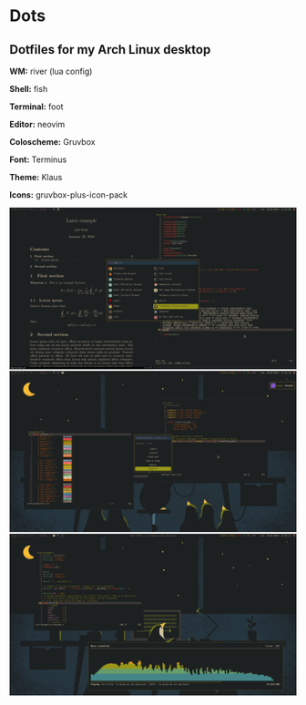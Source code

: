 # Dots
## Dotfiles for my Arch Linux desktop

**WM:** river (lua config)

**Shell:** fish

**Terminal:** foot

**Editor:** neovim

**Coloscheme:** Gruvbox

**Font:** Terminus

**Theme:** Klaus

**Icons:** gruvbox-plus-icon-pack

![Latex and rofi drun menu](./z/img/dots/latex_and_rofi.png)
![palette, river confi and rofi powermenu](./z/img/dots/colors_and_river.png)
![neovim and ncmpcpp visualizer](./z/img/dots/vim_and_ncmpcpp.png)

